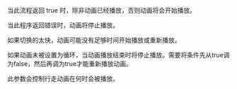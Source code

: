 当此流程返回 true 时，除非动画已经播放，否则动画将会开始播放。

当此程序返回错误时，动画将停止播放。

如果切换的太快，动画可能没有足够时间开始播放或重新播放。

如果动画未被设置为循环，当动画播放结束时将停止播放。需要将条件先从true调为false，然后再调为true才能重新播放动画。

此参数会控制行走动画在何时会被播放。
